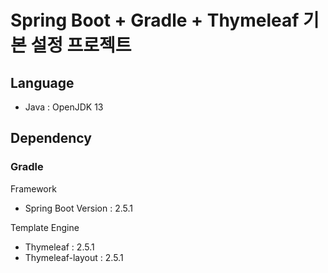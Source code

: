 # Spring Boot + Gradle + Thymeleaf 기본 설정 프로젝트 

## Language 
- Java : OpenJDK 13

## Dependency
### Gradle 
Framework
- Spring Boot Version : 2.5.1

Template Engine
- Thymeleaf :  2.5.1
- Thymeleaf-layout :  2.5.1
